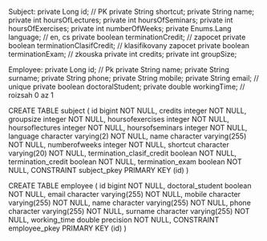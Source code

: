
Subject: 
    private Long id;   // PK
    private String shortcut;
    private String name;
    private int hoursOfLectures;
    private int hoursOfSeminars;
    private int hoursOfExercises;
    private int numberOfWeeks;
    private Enums.Lang language;  // en, cs
    private boolean terminationCredit; //  zapocet
    private boolean terminationClasifCredit; // klasifikovany zapocet
    private boolean terminationExam; // zkouska
    private int credits;
    private int groupSize;


Employee:
    private Long id;     // Pk
    private String name;
    private String surname;
    private String phone;
    private String mobile;
    private String email;       // unique
    private boolean doctoralStudent;
    private double workingTime;  // roizsah 0 az 1





CREATE TABLE subject
(
  id bigint NOT NULL,
  credits integer NOT NULL,
  groupsize integer NOT NULL,
  hoursofexercises integer NOT NULL,
  hoursoflectures integer NOT NULL,
  hoursofseminars integer NOT NULL,
  language character varying(2) NOT NULL,
  name character varying(255) NOT NULL,
  numberofweeks integer NOT NULL,
  shortcut character varying(20) NOT NULL,
  termination_clasif_credit boolean NOT NULL,
  termination_credit boolean NOT NULL,
  termination_exam boolean NOT NULL,
  CONSTRAINT subject_pkey PRIMARY KEY (id)
)

CREATE TABLE employee
(
  id bigint NOT NULL,
  doctoral_student boolean NOT NULL,
  email character varying(255) NOT NULL,
  mobile character varying(255) NOT NULL,
  name character varying(255) NOT NULL,
  phone character varying(255) NOT NULL,
  surname character varying(255) NOT NULL,
  working_time double precision NOT NULL,
  CONSTRAINT employee_pkey PRIMARY KEY (id)
)
